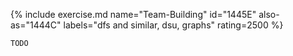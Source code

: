 {% include exercise.md name="Team-Building" id="1445E" also-as="1444C" labels="dfs and similar, dsu, graphs" rating=2500 %}

```
TODO
```
